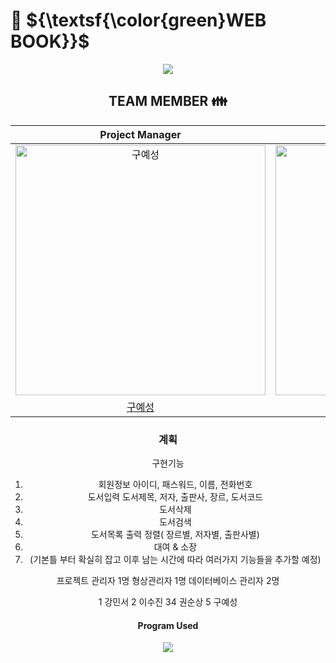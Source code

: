 # :closed_book: ${\textsf{\color{green}WEB BOOK}}$

<div align="center">
<img src="https://capsule-render.vercel.app/api?type=waving&color=99CC33&height=150&section=header" />


## TEAM MEMBER :family:

|                                         Project Manager                                          |                                         DBA                                          |                                         Configuration Management                                          |                                         DBA                                         |                                                                  
| :--------------------------------------------------------------------------------------: | :--------------------------------------------------------------------------------------: | :--------------------------------------------------------------------------------------: | :-------------------------------------------------------------------------------------: | 
| <img src="https://avatars.githubusercontent.com/u/157683190?v=4" width=400px alt="구예성"/> | <img src="https://avatars.githubusercontent.com/u/155221216?v=4" width=400px alt="강민서"/> | <img src="https://avatars.githubusercontent.com/u/157683193?v=4" width=400px alt="권순상"/> | <img src="https://avatars.githubusercontent.com/u/157683498?v=4" width=400px alt="이수진"> |
|                       [구예성](https://github.com/KUYESUNG)                        |                            [강민서](https://github.com/KANGMINSEO0)                            |                            [권순상](https://github.com/sunskwon)                            |                          [이수진](https://github.com/ZZINYMON)                           |                                     

### 계획
구현기능
 1. 회원정보
아이디, 패스워드, 이름, 전화번호
 2. 도서입력
도서제목, 저자, 출판사, 장르, 도서코드
 3. 도서삭제
 4. 도서검색
 5. 도서목록 출력
정렬( 장르별, 저자별, 출판사별)
 6. 대여 & 소장
 7. (기본틀 부터 확실히 잡고 이후 남는 시간에 따라 여러가지 기능들을 추가할 예정)

프로젝트 관리자 1명
형상관리자 1명
데이터베이스 관리자 2명

1   강민서
2   이수진
34 권순상
5   구예성

#### Program Used



<div align="center">
<img src="https://capsule-render.vercel.app/api?type=waving&color=FF9999&height=150&section=footer" />
